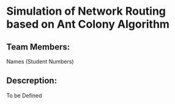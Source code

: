 # Simulation of Network Routing based on Ant Colony Algorithm

## Team Members:
Names (Student Numbers)

## Descreption:
To be Defined
